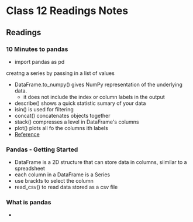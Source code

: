 # Class 12 Readings Notes

## Readings

### 10 Minutes to pandas

- import pandas as pd

creatng a series by passing in a list of values 
- DataFrame.to_numpy() gives NumPy representation of the underlying data. 
  - it does not include the index or column labels in the output
- describe() shows a quick statistic sumary of your data
- isin() is used for filtering
- concat() concatenates objects together
- stack() compresses a level in DataFrame's columns
- plot() plots all fo the columns ith labels
- [Reference](https://pandas.pydata.org/pandas-docs/stable/user_guide/10min.html)

### Pandas - Getting Started

- DataFrame is a 2D structure that can store data in columns, siimilar to a spreadsheet
- each column in a DataFrame is a Series
- use brackts to select the column
- read_csv() to read data stored as a csv file

### What is pandas

- 


